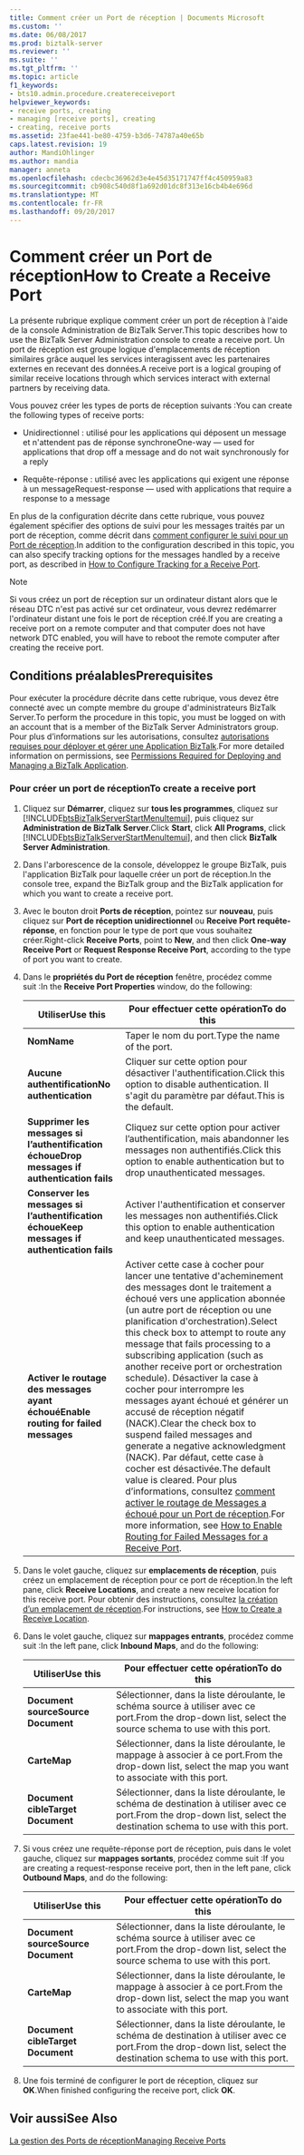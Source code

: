 ```yaml
---
title: Comment créer un Port de réception | Documents Microsoft
ms.custom: ''
ms.date: 06/08/2017
ms.prod: biztalk-server
ms.reviewer: ''
ms.suite: ''
ms.tgt_pltfrm: ''
ms.topic: article
f1_keywords:
- bts10.admin.procedure.createreceiveport
helpviewer_keywords:
- receive ports, creating
- managing [receive ports], creating
- creating, receive ports
ms.assetid: 23fae441-be80-4759-b3d6-74787a40e65b
caps.latest.revision: 19
author: MandiOhlinger
ms.author: mandia
manager: anneta
ms.openlocfilehash: cdecbc36962d3e4e45d35171747ff4c450959a83
ms.sourcegitcommit: cb908c540d8f1a692d01dc8f313e16cb4b4e696d
ms.translationtype: MT
ms.contentlocale: fr-FR
ms.lasthandoff: 09/20/2017
---
```

# <a name="how-to-create-a-receive-port"></a><span data-ttu-id="55b96-102">Comment créer un Port de réception</span><span class="sxs-lookup"><span data-stu-id="55b96-102">How to Create a Receive Port</span></span>
<span data-ttu-id="55b96-103">La présente rubrique explique comment créer un port de réception à l'aide de la console Administration de BizTalk Server.</span><span class="sxs-lookup"><span data-stu-id="55b96-103">This topic describes how to use the BizTalk Server Administration console to create a receive port.</span></span> <span data-ttu-id="55b96-104">Un port de réception est groupe logique d'emplacements de réception similaires grâce auquel les services interagissent avec les partenaires externes en recevant des données.</span><span class="sxs-lookup"><span data-stu-id="55b96-104">A receive port is a logical grouping of similar receive locations through which services interact with external partners by receiving data.</span></span>  
  
 <span data-ttu-id="55b96-105">Vous pouvez créer les types de ports de réception suivants :</span><span class="sxs-lookup"><span data-stu-id="55b96-105">You can create the following types of receive ports:</span></span>  
  
-   <span data-ttu-id="55b96-106">Unidirectionnel : utilisé pour les applications qui déposent un message et n'attendent pas de réponse synchrone</span><span class="sxs-lookup"><span data-stu-id="55b96-106">One-way — used for applications that drop off a message and do not wait synchronously for a reply</span></span>  
  
-   <span data-ttu-id="55b96-107">Requête-réponse : utilisé avec les applications qui exigent une réponse à un message</span><span class="sxs-lookup"><span data-stu-id="55b96-107">Request-response — used with applications that require a response to a message</span></span>  
  
 <span data-ttu-id="55b96-108">En plus de la configuration décrite dans cette rubrique, vous pouvez également spécifier des options de suivi pour les messages traités par un port de réception, comme décrit dans [comment configurer le suivi pour un Port de réception](../core/how-to-configure-tracking-for-a-receive-port.md).</span><span class="sxs-lookup"><span data-stu-id="55b96-108">In addition to the configuration described in this topic, you can also specify tracking options for the messages handled by a receive port, as described in [How to Configure Tracking for a Receive Port](../core/how-to-configure-tracking-for-a-receive-port.md).</span></span>  
  
> [!NOTE]
>  <span data-ttu-id="55b96-109">Si vous créez un port de réception sur un ordinateur distant alors que le réseau DTC n'est pas activé sur cet ordinateur, vous devrez redémarrer l'ordinateur distant une fois le port de réception créé.</span><span class="sxs-lookup"><span data-stu-id="55b96-109">If you are creating a receive port on a remote computer and that computer does not have network DTC enabled, you will have to reboot the remote computer after creating the receive port.</span></span>  
  
## <a name="prerequisites"></a><span data-ttu-id="55b96-110">Conditions préalables</span><span class="sxs-lookup"><span data-stu-id="55b96-110">Prerequisites</span></span>  
 <span data-ttu-id="55b96-111">Pour exécuter la procédure décrite dans cette rubrique, vous devez être connecté avec un compte membre du groupe d'administrateurs BizTalk Server.</span><span class="sxs-lookup"><span data-stu-id="55b96-111">To perform the procedure in this topic, you must be logged on with an account that is a member of the BizTalk Server Administrators group.</span></span> <span data-ttu-id="55b96-112">Pour plus d’informations sur les autorisations, consultez [autorisations requises pour déployer et gérer une Application BizTalk](../core/permissions-required-for-deploying-and-managing-a-biztalk-application.md).</span><span class="sxs-lookup"><span data-stu-id="55b96-112">For more detailed information on permissions, see [Permissions Required for Deploying and Managing a BizTalk Application](../core/permissions-required-for-deploying-and-managing-a-biztalk-application.md).</span></span>  
  
### <a name="to-create-a-receive-port"></a><span data-ttu-id="55b96-113">Pour créer un port de réception</span><span class="sxs-lookup"><span data-stu-id="55b96-113">To create a receive port</span></span>  
  
1.  <span data-ttu-id="55b96-114">Cliquez sur **Démarrer**, cliquez sur **tous les programmes**, cliquez sur [!INCLUDE[btsBizTalkServerStartMenuItemui](../includes/btsbiztalkserverstartmenuitemui-md.md)], puis cliquez sur **Administration de BizTalk Server**.</span><span class="sxs-lookup"><span data-stu-id="55b96-114">Click **Start**, click **All Programs**, click [!INCLUDE[btsBizTalkServerStartMenuItemui](../includes/btsbiztalkserverstartmenuitemui-md.md)], and then click **BizTalk Server Administration**.</span></span>  
  
2.  <span data-ttu-id="55b96-115">Dans l'arborescence de la console, développez le groupe BizTalk, puis l'application BizTalk pour laquelle créer un port de réception.</span><span class="sxs-lookup"><span data-stu-id="55b96-115">In the console tree, expand the BizTalk group and the BizTalk application for which you want to create a receive port.</span></span>  
  
3.  <span data-ttu-id="55b96-116">Avec le bouton droit **Ports de réception**, pointez sur **nouveau**, puis cliquez sur **Port de réception unidirectionnel** ou **Receive Port requête-réponse**, en fonction pour le type de port que vous souhaitez créer.</span><span class="sxs-lookup"><span data-stu-id="55b96-116">Right-click **Receive Ports**, point to **New**, and then click **One-way Receive Port** or **Request Response Receive Port**, according to the type of port you want to create.</span></span>  
  
4.  <span data-ttu-id="55b96-117">Dans le **propriétés du Port de réception** fenêtre, procédez comme suit :</span><span class="sxs-lookup"><span data-stu-id="55b96-117">In the **Receive Port Properties** window, do the following:</span></span>  
  
    |<span data-ttu-id="55b96-118">Utiliser</span><span class="sxs-lookup"><span data-stu-id="55b96-118">Use this</span></span>|<span data-ttu-id="55b96-119">Pour effectuer cette opération</span><span class="sxs-lookup"><span data-stu-id="55b96-119">To do this</span></span>|  
    |--------------|----------------|  
    |<span data-ttu-id="55b96-120">**Nom**</span><span class="sxs-lookup"><span data-stu-id="55b96-120">**Name**</span></span>|<span data-ttu-id="55b96-121">Taper le nom du port.</span><span class="sxs-lookup"><span data-stu-id="55b96-121">Type the name of the port.</span></span>|  
    |<span data-ttu-id="55b96-122">**Aucune authentification**</span><span class="sxs-lookup"><span data-stu-id="55b96-122">**No authentication**</span></span>|<span data-ttu-id="55b96-123">Cliquer sur cette option pour désactiver l'authentification.</span><span class="sxs-lookup"><span data-stu-id="55b96-123">Click this option to disable authentication.</span></span> <span data-ttu-id="55b96-124">Il s'agit du paramètre par défaut.</span><span class="sxs-lookup"><span data-stu-id="55b96-124">This is the default.</span></span>|  
    |<span data-ttu-id="55b96-125">**Supprimer les messages si l’authentification échoue**</span><span class="sxs-lookup"><span data-stu-id="55b96-125">**Drop messages if authentication fails**</span></span>|<span data-ttu-id="55b96-126">Cliquez sur cette option pour activer l’authentification, mais abandonner les messages non authentifiés.</span><span class="sxs-lookup"><span data-stu-id="55b96-126">Click this option to enable authentication but to drop unauthenticated messages.</span></span>|  
    |<span data-ttu-id="55b96-127">**Conserver les messages si l’authentification échoue**</span><span class="sxs-lookup"><span data-stu-id="55b96-127">**Keep messages if authentication fails**</span></span>|<span data-ttu-id="55b96-128">Activer l'authentification et conserver les messages non authentifiés.</span><span class="sxs-lookup"><span data-stu-id="55b96-128">Click this option to enable authentication and keep unauthenticated messages.</span></span>|  
    |<span data-ttu-id="55b96-129">**Activer le routage des messages ayant échoué**</span><span class="sxs-lookup"><span data-stu-id="55b96-129">**Enable routing for failed messages**</span></span>|<span data-ttu-id="55b96-130">Activer cette case à cocher pour lancer une tentative d'acheminement des messages dont le traitement a échoué vers une application abonnée (un autre port de réception ou une planification d'orchestration).</span><span class="sxs-lookup"><span data-stu-id="55b96-130">Select this check box to attempt to route any message that fails processing to a subscribing application (such as another receive port or orchestration schedule).</span></span> <span data-ttu-id="55b96-131">Désactiver la case à cocher pour interrompre les messages ayant échoué et générer un accusé de réception négatif (NACK).</span><span class="sxs-lookup"><span data-stu-id="55b96-131">Clear the check box to suspend failed messages and generate a negative acknowledgment (NACK).</span></span> <span data-ttu-id="55b96-132">Par défaut, cette case à cocher est désactivée.</span><span class="sxs-lookup"><span data-stu-id="55b96-132">The default value is cleared.</span></span> <span data-ttu-id="55b96-133">Pour plus d’informations, consultez [comment activer le routage de Messages a échoué pour un Port de réception](../core/how-to-enable-routing-for-failed-messages-for-a-receive-port.md).</span><span class="sxs-lookup"><span data-stu-id="55b96-133">For more information, see [How to Enable Routing for Failed Messages for a Receive Port](../core/how-to-enable-routing-for-failed-messages-for-a-receive-port.md).</span></span>|  
  
5.  <span data-ttu-id="55b96-134">Dans le volet gauche, cliquez sur **emplacements de réception**, puis créez un emplacement de réception pour ce port de réception.</span><span class="sxs-lookup"><span data-stu-id="55b96-134">In the left pane, click **Receive Locations**, and create a new receive location for this receive port.</span></span> <span data-ttu-id="55b96-135">Pour obtenir des instructions, consultez [la création d’un emplacement de réception](../core/how-to-create-a-receive-location.md).</span><span class="sxs-lookup"><span data-stu-id="55b96-135">For instructions, see [How to Create a Receive Location](../core/how-to-create-a-receive-location.md).</span></span>  
  
6.  <span data-ttu-id="55b96-136">Dans le volet gauche, cliquez sur **mappages entrants**, procédez comme suit :</span><span class="sxs-lookup"><span data-stu-id="55b96-136">In the left pane, click **Inbound Maps**, and do the following:</span></span>  
  
    |<span data-ttu-id="55b96-137">Utiliser</span><span class="sxs-lookup"><span data-stu-id="55b96-137">Use this</span></span>|<span data-ttu-id="55b96-138">Pour effectuer cette opération</span><span class="sxs-lookup"><span data-stu-id="55b96-138">To do this</span></span>|  
    |--------------|----------------|  
    |<span data-ttu-id="55b96-139">**Document source**</span><span class="sxs-lookup"><span data-stu-id="55b96-139">**Source Document**</span></span>|<span data-ttu-id="55b96-140">Sélectionner, dans la liste déroulante, le schéma source à utiliser avec ce port.</span><span class="sxs-lookup"><span data-stu-id="55b96-140">From the drop-down list, select the source schema to use with this port.</span></span>|  
    |<span data-ttu-id="55b96-141">**Carte**</span><span class="sxs-lookup"><span data-stu-id="55b96-141">**Map**</span></span>|<span data-ttu-id="55b96-142">Sélectionner, dans la liste déroulante, le mappage à associer à ce port.</span><span class="sxs-lookup"><span data-stu-id="55b96-142">From the drop-down list, select the map you want to associate with this port.</span></span>|  
    |<span data-ttu-id="55b96-143">**Document cible**</span><span class="sxs-lookup"><span data-stu-id="55b96-143">**Target Document**</span></span>|<span data-ttu-id="55b96-144">Sélectionner, dans la liste déroulante, le schéma de destination à utiliser avec ce port.</span><span class="sxs-lookup"><span data-stu-id="55b96-144">From the drop-down list, select the destination schema to use with this port.</span></span>|  
  
7.  <span data-ttu-id="55b96-145">Si vous créez une requête-réponse port de réception, puis dans le volet gauche, cliquez sur **mappages sortants**, procédez comme suit :</span><span class="sxs-lookup"><span data-stu-id="55b96-145">If you are creating a request-response receive port, then in the left pane, click **Outbound Maps**, and do the following:</span></span>  
  
    |<span data-ttu-id="55b96-146">Utiliser</span><span class="sxs-lookup"><span data-stu-id="55b96-146">Use this</span></span>|<span data-ttu-id="55b96-147">Pour effectuer cette opération</span><span class="sxs-lookup"><span data-stu-id="55b96-147">To do this</span></span>|  
    |--------------|----------------|  
    |<span data-ttu-id="55b96-148">**Document source**</span><span class="sxs-lookup"><span data-stu-id="55b96-148">**Source Document**</span></span>|<span data-ttu-id="55b96-149">Sélectionner, dans la liste déroulante, le schéma source à utiliser avec ce port.</span><span class="sxs-lookup"><span data-stu-id="55b96-149">From the drop-down list, select the source schema to use with this port.</span></span>|  
    |<span data-ttu-id="55b96-150">**Carte**</span><span class="sxs-lookup"><span data-stu-id="55b96-150">**Map**</span></span>|<span data-ttu-id="55b96-151">Sélectionner, dans la liste déroulante, le mappage à associer à ce port.</span><span class="sxs-lookup"><span data-stu-id="55b96-151">From the drop-down list, select the map you want to associate with this port.</span></span>|  
    |<span data-ttu-id="55b96-152">**Document cible**</span><span class="sxs-lookup"><span data-stu-id="55b96-152">**Target Document**</span></span>|<span data-ttu-id="55b96-153">Sélectionner, dans la liste déroulante, le schéma de destination à utiliser avec ce port.</span><span class="sxs-lookup"><span data-stu-id="55b96-153">From the drop-down list, select the destination schema to use with this port.</span></span>|  
  
8.  <span data-ttu-id="55b96-154">Une fois terminé de configurer le port de réception, cliquez sur **OK**.</span><span class="sxs-lookup"><span data-stu-id="55b96-154">When finished configuring the receive port, click **OK**.</span></span>  
  
## <a name="see-also"></a><span data-ttu-id="55b96-155">Voir aussi</span><span class="sxs-lookup"><span data-stu-id="55b96-155">See Also</span></span>  
 [<span data-ttu-id="55b96-156">La gestion des Ports de réception</span><span class="sxs-lookup"><span data-stu-id="55b96-156">Managing Receive Ports</span></span>](../core/managing-receive-ports.md)